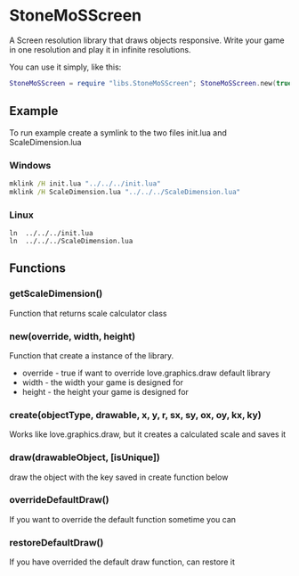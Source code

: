 # StoneMoSScreen

A Screen resolution library that draws objects responsive. Write your game in one resolution and play it in infinite resolutions.

You can use it simply, like this:

```lua
StoneMoSScreen = require "libs.StoneMoSScreen"; StoneMoSScreen.new(true, 800, 600)
```

## Example

To run example create a symlink to the two files init.lua and ScaleDimension.lua

### Windows

```cmd
mklink /H init.lua "../../../init.lua"
mklink /H ScaleDimension.lua "../../../ScaleDimension.lua"
```

### Linux

```shell
ln  ../../../init.lua
ln  ../../../ScaleDimension.lua
```

## Functions

### getScaleDimension()

Function that returns scale calculator class

### new(override, width, height)

Function that create a instance of the library.
* override - true if want to override love.graphics.draw default library
* width - the width your game is designed for
* height - the height your game is designed for

### create(objectType, drawable, x, y, r, sx, sy, ox, oy, kx, ky)

Works like love.graphics.draw, but it creates a calculated scale and saves it

### draw(drawableObject, [isUnique])

draw the object with the key saved in create function below

### overrideDefaultDraw()

If you want to override the default function sometime you can

### restoreDefaultDraw()

If you have overrided the default draw function, can restore it
